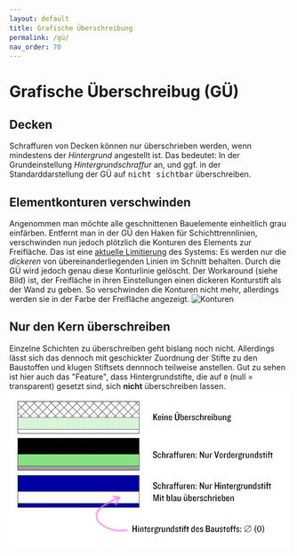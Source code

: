 ```yaml
---
layout: default
title: Grafische Überschreibung
permalink: /gü/
nav_order: 70
---
```

# Grafische Überschreibug (GÜ)

## Decken
Schraffuren von Decken können nur überschrieben werden, wenn mindestens der _Hintergrund_ angestellt ist. Das bedeutet: In der Grundeinstellung _Hintergrundschraffur_ an, und ggf. in der Standarddarstellung der GÜ auf <samp>nicht sichtbar</samp> überschreiben. 

## Elementkonturen verschwinden
Angenommen man möchte alle geschnittenen Bauelemente einheitlich grau einfärben. Entfernt man in der GÜ den Haken für Schichttrennlinien, verschwinden nun jedoch plötzlich die Konturen des Elements zur Freifläche. Das ist eine [aktuelle Limitierung](https://archicad-talk.graphisoft.com/viewtopic.php?p=312431#p312431) des Systems: Es werden nur die _dickeren_ von übereinanderliegenden Linien im Schnitt behalten. Durch die GÜ wird jedoch genau diese Konturlinie gelöscht.
Der Workaround (siehe Bild) ist, der Freifläche in ihren Einstellungen einen dickeren Konturstift als der Wand zu geben. So verschwinden die Konturen nicht mehr, allerdings werden sie in der Farbe der Freifläche angezeigt.
![Konturen](../img/go-wand-freifläche.png)


## Nur den Kern überschreiben
Einzelne Schichten zu überschreiben geht bislang noch nicht. Allerdings lässt sich das dennoch mit geschickter Zuordnung der Stifte zu den Baustoffen und klugen Stiftsets dennnoch teilweise anstellen. Gut zu sehen ist hier auch das "Feature", dass Hintergrundstifte, die auf `0` (null = transparent) gesetzt sind, sich **nicht** überschreiben lassen.
![Grafische Überschreibung in Archicad: Einzelne Schichte überschreiben](../img/gü-schichten-überschreiben.png)
